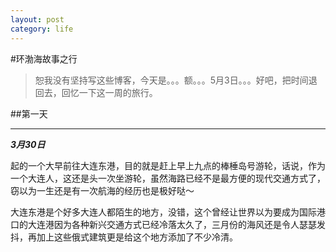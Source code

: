 ```yaml
---
layout: post
category: life
---
```


#环渤海故事之行

>恕我没有坚持写这些博客，今天是。。。额。。。5月3日。。。好吧，把时间退回去，回忆一下这一周的旅行。

##第一天
***
***3月30日***

起的一个大早前往大连东港，目的就是赶上早上九点的棒棰岛号游轮，话说，作为一个大连人，这还是头一次坐游轮，虽然海路已经不是最方便的现代交通方式了，窃以为一生还是有一次航海的经历也是极好哒～

大连东港是个好多大连人都陌生的地方，没错，这个曾经让世界以为要成为国际港口的大连港因为各种新兴交通方式已经冷落太久了，三月份的海风还是令人瑟瑟发抖，再加上这些俄式建筑更是给这个地方添加了不少冷清。




